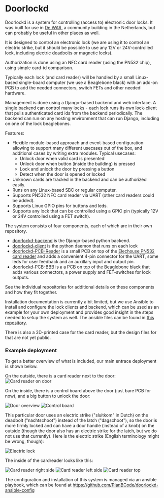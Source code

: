 # Doorlockd
Doorlockd is a system for controlling (access to) electronic door locks.
It was built for use in [De WAR](https://www.dewar.nl), a community
building in the Netherlands, but can probably be useful in other places
as well.



It is designed to control an electronic lock (we are using it to control
an electric strike, but it should be possible to use any 12V or
24V-controlled lock, including electric deadbolts or magnetic locks).

Authorization is done using an NFC card reader (using the PN532 chip),
using simple card-id comparison.

Typically each lock (and card reader) will be handled by a small
Linux-based single-board computer (we use a Beaglebone black) with an
add-on PCB to add the needed connectors, switch FETs and other needed
hardware.

Management is done using a Django-based backend and web interface.
A single backend can control many locks - each lock runs its own
lock-client that pulls authenticated card ids from the backend
periodically. The backend can run on any hosting environment that can
run Django, including on one of the lock beaglebones.

Features:
 - Flexible module-based approach and event-based configuration allowing
   to support many different usecases out of the box, and additional
   cases by writing extra modules. Typical usecases:
   - Unlock door when valid card is presented
   - Unlock door when button (inside the building) is pressed
   - Lock and unlock the door by pressing a button
   - Detect when the door is opened or locked
 - Unknown cards are tracked in the backend and can be authorized
   easily.
 - Runs on any Linux-based SBC or regular computer.
 - Supports PN532 NFC card reader via UART (other card readers could be
   added).
 - Supports Linux GPIO pins for buttons and leds.
 - Supports any lock that can be controlled using a GPIO pin (typically
   12V or 24V controlled using a FET switch).

The system consists of four components, each of which are in their own
repository.
 - [doorlockd-backend](https://github.com/doorlockd/doorlockd-backend)
   is the Django-based python backend.
 - [doorlockd-client](https://github.com/doorlockd/doorlockd-client) is
   the python daemon that runs on each lock
 - [doorlockd-PCB-Reader](https://github.com/doorlockd/doorlockd-PCB-Reader)
   is a small PCB on top of the [Elechouse PN532 card
   reader](https://www.elechouse.com/product/pn532-nfc-rfid-module-v4/)
   and adds a convenient 4-pin connector for the UART, some leds for
   user feedback and an auxillary input and output pin.
 - [doorlockd-PCB-BBB](https://github.com/doorlockd/doorlockd-PCB-BBB)
   is a a PCB on top of the Beaglebone black that adds various
   connectors, a power supply and FET-switches for lock outputs.

See the individual repositories for additional details on these
components and how they fit together.

Installation documentation is currently a bit limited, but we use
Ansible to install and configure the lock clients and backend, which can
be used as an example for your own deployment and provides good insight
in the steps needed to setup the system as well. The ansible files can
be found in [this
repository](https://github.com/PlanBCode/doorlockd-ansible-config).

There is also a 3D-printed case for the card reader, but the design
files for that are not yet public.

### Example deployment
To get a better overview of what is included, our main entrace deployment is shown below.

On the outside, there is a card reader next to the door:
![Card reader on door](https://github.com/doorlockd/.github/assets/194491/218221fb-ecee-4535-a2cc-60ebb9f1cd57)

On the inside, there is a control board above the door (just bare PCB for now), and a big button to unlock the door:

![Door overview](https://github.com/doorlockd/.github/assets/194491/09cbde6a-a260-4dfc-8ede-d976ae17f60e)
![Control board](https://github.com/doorlockd/.github/assets/194491/db00c397-54ba-42a7-a7d9-d495e168d11c)

This particular door uses an electric strike ("sluitkom" in Dutch) on the deadbolt ("nachtschoot") instead of the latch ("dagschoot"), so the door is more firmly locked and can have a door handle (instead of a knob) on the outside (though the door also has an electric strike for the latch, but we do not use that currently). Here is the electric strike (English terminology might be wrong, though):

![Electric lock](https://github.com/doorlockd/.github/assets/194491/f91da646-d37c-4d6d-a182-a1069856c648)

The inside of the cardreader looks like this:

![Card reader right side](https://github.com/doorlockd/.github/assets/194491/c7c6916a-b95a-4820-a532-029078ff619e)
![Card reader left side](https://github.com/doorlockd/.github/assets/194491/eda94f71-e920-42ce-8465-c874aa935430)
![Card reader top](https://github.com/doorlockd/.github/assets/194491/359c1e7b-0808-41de-8270-e5aa8f5a7691)

The configuration and installation of this system is managed via an ansible playbook, which can be found at https://github.com/PlanBCode/doorlockd-ansible-config
